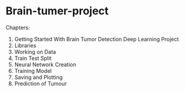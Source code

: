 # Brain-tumer-project
Chapters:
01. Getting Started With Brain Tumor Detection Deep Learning Project
02. Libraries
03. Working on Data
04. Train Test Split
05. Neural Network Creation
06. Training Model
07. Saving and Plotting
08. Prediction of Tumour


